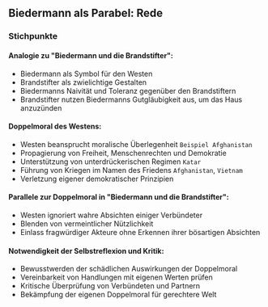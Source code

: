 ## Biedermann als Parabel: Rede

### Stichpunkte

#### Analogie zu "Biedermann und die Brandstifter":
* Biedermann als Symbol für den Westen
* Brandstifter als zwielichtige Gestalten
* Biedermanns Naivität und Toleranz gegenüber den Brandstiftern
* Brandstifter nutzen Biedermanns Gutgläubigkeit aus, um das Haus anzuzünden

#### Doppelmoral des Westens:
* Westen beansprucht moralische Überlegenheit `Beispiel Afghanistan`
* Propagierung von Freiheit, Menschenrechten und Demokratie
* Unterstützung von unterdrückerischen Regimen `Katar`
* Führung von Kriegen im Namen des Friedens `Afghanistan`, `Vietnam`
* Verletzung eigener demokratischer Prinzipien 

#### Parallele zur Doppelmoral in "Biedermann und die Brandstifter":
* Westen ignoriert wahre Absichten einiger Verbündeter
* Blenden von vermeintlicher Nützlichkeit
* Einlass fragwürdiger Akteure ohne Erkennen ihrer bösartigen Absichten

#### Notwendigkeit der Selbstreflexion und Kritik:
* Bewusstwerden der schädlichen Auswirkungen der Doppelmoral
* Vereinbarkeit von Handlungen mit eigenen Werten prüfen
* Kritische Überprüfung von Verbündeten und Partnern
* Bekämpfung der eigenen Doppelmoral für gerechtere Welt
